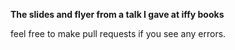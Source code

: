 **The slides and flyer from a talk I gave at iffy books**

feel free to make pull requests if you see any errors.


